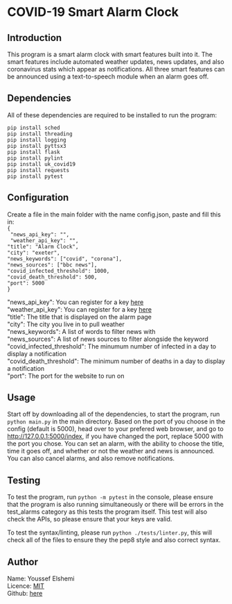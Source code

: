# COVID-19 Smart Alarm Clock

## Introduction
This program is a smart alarm clock with smart features built into it. The smart features include automated weather updates, news updates, and also coronavirus stats which appear as notifications. All three smart features can be announced using a text-to-speech module when an alarm goes off.


## Dependencies 
All of these dependencies are required to be installed to run the program:

`pip install sched`  
`pip install threading`  
`pip install logging`  
`pip install pyttsx3`  
`pip install flask`  
`pip install pylint`  
`pip install uk_covid19`  
`pip install requests`  
`pip install pytest`  

## Configuration	

Create a file in the main folder with the name config.json, paste and fill this in:  
`{ `  
`  "news_api_key": "",  `  
`  "weather_api_key": "",  `  
`"title": "Alarm Clock",  `  
`"city": "exeter",  `  
`"news_keywords": ["covid", "corona"],  `  
`"news_sources": ["bbc news"],  `  
`"covid_infected_threshold": 1000, `   
`"covid_death_threshold": 500,  `  
`"port": 5000  `  
`}`  

"news_api_key": You can register for a key [here](https://newsapi.org/)  
"weather_api_key": You can register for a key [here](https://openweathermap.org/api)  
"title": The title that is displayed on the alarm page  
"city": The city you live in to pull weather  
"news_keywords": A list of words to filter news with  
"news_sources": A list of news sources to filter alongside the keyword  
"covid_infected_threshold": The minumum number of infected in a day to display a notification  
"covid_death_threshold": The minimum number of deaths in a day to display a notification  
"port": The port for the website to run on  

## Usage

Start off by downloading all of the dependencies, to start the program, run `python main.py` in the main directory. Based on the port of you choose in the config (default is 5000), head over to your prefered web browser, and go to http://127.0.0.1:5000/index, if you have changed the port, replace 5000 with the port you chose. You can set an alarm, with the ability to choose the title, time it goes off, and whether or not the weather and news is announced. You can also cancel alarms, and also remove notifications. 

## Testing

To test the program, run `python -m pytest` in the console, please ensure that the program is also running simultaneously or there will be errors in the test_alarms category as this tests the program itself. This test will also check the APIs, so please ensure that your keys are valid. 

To test the syntax/linting, please run `python ./tests/linter.py`, this will check all of the files to ensure they the pep8 style and also correct syntax.

## Author
Name: Youssef Elshemi  
Licence: [MIT](https://github.com/YoussefExeter/Smart-Alarm/blob/main/licence.md)  
Github: [here](https://github.com/YoussefExeter/Smart-Alarm)
